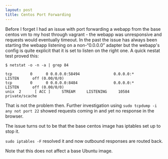```yaml
---
layout: post
title: Centos Port Forwarding
---
```

Before I forget I had an issue with port forwarding a webapp from the base centos vm to my host through vagrant - the webapp was unresponsive and requests would eventually timeout.  In the past the issue has always been starting the webapp listening on a non-“0.0.0.0” adapter but the webapp's config is quite explicit that it is set to listen on the right one.  A quick nestat test proved this:

`$ netstat -o -n -a | grep 84`

```vagrant@localhost vagrant]$ netstat -o -n -a | grep 84
tcp        0      0 0.0.0.0:58494               0.0.0.0:*                   LISTEN      off (0.00/0/0)
tcp        0      0 0.0.0.0:8484                0.0.0.0:*                   LISTEN      off (0.00/0/0)
unix  2      [ ACC ]     STREAM     LISTENING     10584  private/scache
```
<!--break-->
That is not the problem then.  Further investigation using `sudo tcpdump -i any not port 22` showed requests coming in and yet no response in the browser.

The issue turns out to be that the base centos image has iptables set up to stop it.

`sudo iptables -F` resolved it and now outbound responses are routed back.

Note that this does not affect a base Ubuntu image.